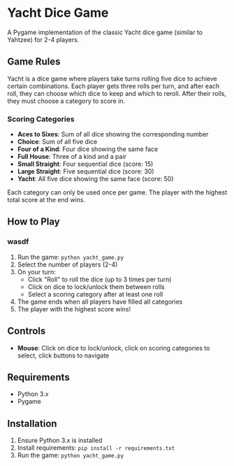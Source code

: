 # Yacht Dice Game

A Pygame implementation of the classic Yacht dice game (similar to Yahtzee) for 2-4 players.

## Game Rules

Yacht is a dice game where players take turns rolling five dice to achieve certain combinations. Each player gets three rolls per turn, and after each roll, they can choose which dice to keep and which to reroll. After their rolls, they must choose a category to score in.

### Scoring Categories

- **Aces to Sixes**: Sum of all dice showing the corresponding number
- **Choice**: Sum of all five dice
- **Four of a Kind**: Four dice showing the same face
- **Full House**: Three of a kind and a pair
- **Small Straight**: Four sequential dice (score: 15)
- **Large Straight**: Five sequential dice (score: 30)
- **Yacht**: All five dice showing the same face (score: 50)

Each category can only be used once per game. The player with the highest total score at the end wins.

## How to Play
### wasdf
1. Run the game: `python yacht_game.py`
2. Select the number of players (2-4)
3. On your turn:
   - Click "Roll" to roll the dice (up to 3 times per turn)
   - Click on dice to lock/unlock them between rolls
   - Select a scoring category after at least one roll
4. The game ends when all players have filled all categories
5. The player with the highest score wins!

## Controls

- **Mouse**: Click on dice to lock/unlock, click on scoring categories to select, click buttons to navigate

## Requirements

- Python 3.x
- Pygame

## Installation

1. Ensure Python 3.x is installed
2. Install requirements: `pip install -r requirements.txt` 
3. Run the game: `python yacht_game.py` 